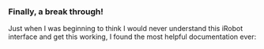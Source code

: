 ### Finally, a break through!

Just when I was beginning to think I would never understand this iRobot interface and get this working, I found the most helpful documentation ever:
